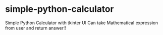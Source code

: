 # simple-python-calculator
Simple Python Calculator with tkinter UI 
Can take Mathematical expression from user and return answer!!
